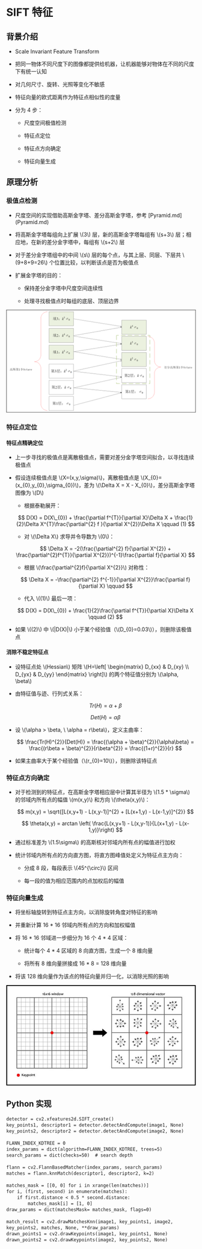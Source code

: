 <script type="text/javascript" src="http://cdn.mathjax.org/mathjax/latest/MathJax.js?config=default"></script>

# SIFT 特征

## 背景介绍

- Scale Invariant Feature Transform

- 把同一物体不同尺度下的图像都提供给机器，让机器能够对物体在不同的尺度下有统一认知

- 对几何尺寸、旋转、光照等变化不敏感

- 特征向量的欧式距离作为特征点相似性的度量

- 分为 4 步：

	- 尺度空间极值检测

	- 特征点定位

	- 特征点方向确定

	- 特征向量生成

## 原理分析

### 极值点检测

- 尺度空间的实现借助高斯金字塔、差分高斯金字塔，参考 [Pyramid.md] (Pyramid.md)

- 将高斯金字塔每组向上扩展 \\(3\\) 层，新的高斯金字塔每组有 \\(s+3\\) 层；相应地，在新的差分金字塔中，每组有 \\(s+2\\) 层

- 对于差分金字塔组中的中间 \\(s\\) 层的每个点，与其上层、同层、下层共 \\(9+8+9=26\\) 个位置比较，以判断该点是否为极值点

- 扩展金字塔的目的：

	- 保持差分金字塔中尺度空间连续性

	- 处理寻找极值点时每组的底层、顶层边界
		
![img](images/sift_difference_gaussian.png)

### 特征点定位

#### 特征点精确定位

- 上一步寻找的极值点是离散极值点，需要对差分金字塔空间拟合，以寻找连续极值点

- 假设连续极值点是 \\(X=(x,y,\sigma)\\)，离散极值点是 \\(X\_{0}=(x\_{0},y\_{0},\sigma\_{0})\\)，差为 \\(\Delta X = X - X\_{0}\\)，差分高斯金字塔图像为 \\(D\\)

	- 根据泰勒展开：

	$$
	D(X) = D(X\_{0}) + \frac{\partial f^{T}}{\partial X}\Delta X + \frac{1}{2}\Delta X^{T}\frac{\partial^{2} f }{\partial X^{2}}\Delta X \qquad (1)
	$$
	
	- 对 \\(\Delta X\\) 求导并令导数为 \\(0\\)：
	
	$$
	\Delta X = -2(\frac{\partial^{2} f}{\partial X^{2}} + \frac{\partial^{2}f^{T}}{\partial X^{2}})^{-1}\frac{\partial f}{\partial X}
	$$

	- 根据 \\(\frac{\partial^{2}f}{\partial X^{2}}\\) 对称性：

	$$
	\Delta X = -\frac{\partial^{2} f^{-1}}{\partial X^{2}}\frac{\partial f}{\partial X} \qquad
	$$
	
	- 代入 \\((1)\\) 最后一项：

	$$
	D(X) = D(X\_{0}) + \frac{1}{2}\frac{\partial f^{T}}{\partial X}\Delta X \qquad (2)
	$$
	
- 如果 \\((2)\\) 中 \\(|D(X)|\\) 小于某个经验值（\\(D\_{0}=0.03\\)），则删除该极值点

#### 消除不稳定特征点

- 设特征点处 \\(Hessian\\) 矩阵 \\(H=\\left[ \\begin{matrix} D\_{xx} & D\_{xy} \\\\ D\_{yx} & D\_{yy} \\end{matrix} \\right]\\) 的两个特征值分别为 \\(\alpha, \beta\\)

- 由特征值与迹、行列式关系：

	$$
	Tr(H) = \alpha + \beta
	$$

	$$
	Det(H) = \alpha\beta
	$$

- 设 \\(\alpha > \beta, \ \alpha = r\beta\\)，定义主曲率：

	$$
	\frac{Tr(H)^{2}}{Det(H)} = \frac{(\alpha + \beta)^{2}}{\alpha\beta} = \frac{(r\beta + \beta)^{2}}{r\beta^{2}} = \frac{(1+r)^{2}}{r}
	$$

- 如果主曲率大于某个经验值（\\(r\_{0}=10\\)），则删除该特征点

### 特征点方向确定

- 对于检测到的特征点，在高斯金字塔相应层中计算其半径为 \\(1.5 * \sigma\\) 的邻域内所有点的幅值 \\(m(x,y)\\) 和方向 \\(\theta(x,y)\\)：

	$$
	m(x,y) = \sqrt{[L(x,y+1) - L(x,y-1)]^{2} + [L(x+1,y) - L(x-1,y)]^{2}}
	$$
	
	$$
	\theta(x,y) = arctan \left( \frac{L(x,y+1) - L(x,y-1)}{L(x+1,y) - L(x-1,y)}\right)
	$$

- 通过标准差为 \\(1.5\sigma\\) 的高斯核对邻域内所有点的幅值进行加权

- 统计邻域内所有点的方向直方图，将直方图峰值处定义为特征点主方向：

	- 分成 8 段，每段表示 \\(45^{\circ}\\) 区间

	- 每一段的值为相应范围内的点加权后的幅值

### 特征向量生成

- 将坐标轴旋转到特征点主方向，以消除旋转角度对特征的影响

- 并重新计算 16 * 16 邻域内所有点的方向和加权幅值

- 将 16 * 16 邻域进一步细分为 16 个 4 * 4 区域：

	- 统计每个 4 * 4 区域的 8 向直方图，生成一个 8 维向量

	- 将所有 8 维向量拼接成 16 * 8 = 128 维向量

- 将该 128 维向量作为该点的特征向量并归一化，以消除光照的影响

![img](images/sift_128vector.png)

## Python 实现

```
detector = cv2.xfeatures2d.SIFT_create()
key_points1, descriptor1 = detector.detectAndCompute(image1, None)
key_points2, descriptor2 = detector.detectAndCompute(image2, None)

FLANN_INDEX_KDTREE = 0
index_params = dict(algorithm=FLANN_INDEX_KDTREE, trees=5)
search_params = dict(checks=50)  # search depth

flann = cv2.FlannBasedMatcher(index_params, search_params)
matches = flann.knnMatch(descriptor1, descriptor2, k=2)

matches_mask = [[0, 0] for i in xrange(len(matches))]
for i, (first, second) in enumerate(matches):
	if first.distance < 0.5 * second.distance:
		matches_mask[i] = [1, 0]
draw_params = dict(matchesMask= matches_mask, flags=0)

match_result = cv2.drawMatchesKnn(image1, key_points1, image2, key_points2, matches, None, **draw_params)
drawn_points1 = cv2.drawKeypoints(image1, key_points1, None)
drawn_points2 = cv2.drawKeypoints(image2, key_points2, None)
```